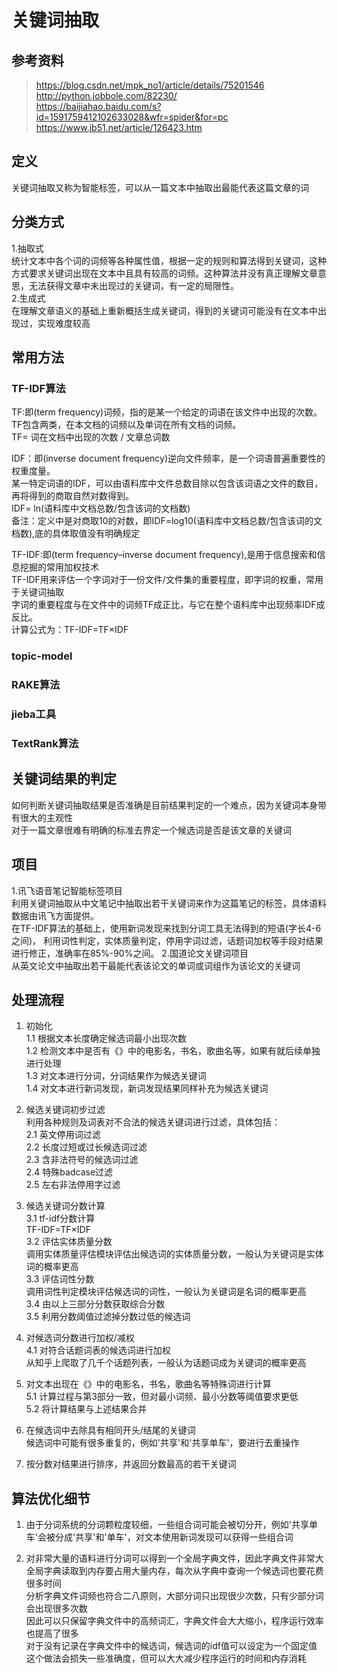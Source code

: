 # 关键词抽取

## 参考资料
> https://blog.csdn.net/mpk_no1/article/details/75201546  
> http://python.jobbole.com/82230/  
> https://baijiahao.baidu.com/s?id=1591759412102633028&wfr=spider&for=pc  
> https://www.jb51.net/article/126423.htm

## 定义
关键词抽取又称为智能标签，可以从一篇文本中抽取出最能代表这篇文章的词  

## 分类方式
1.抽取式  
统计文本中各个词的词频等各种属性值，根据一定的规则和算法得到关键词，这种方式要求关键词出现在文本中且具有较高的词频。这种算法并没有真正理解文章意思，无法获得文章中未出现过的关键词，有一定的局限性。  
2.生成式  
在理解文章语义的基础上重新概括生成关键词，得到的关键词可能没有在文本中出现过，实现难度较高  

## 常用方法

### TF-IDF算法
TF:即(term frequency)词频，指的是某一个给定的词语在该文件中出现的次数。  
TF包含两类，在本文档的词频以及单词在所有文档的词频。  
TF= 词在文档中出现的次数 / 文章总词数  

IDF：即(inverse document frequency)逆向文件频率，是一个词语普遍重要性的权重度量。  
某一特定词语的IDF，可以由语料库中文件总数目除以包含该词语之文件的数目，再将得到的商取自然对数得到。  
IDF= ln(语料库中文档总数/包含该词的文档数)  
备注：定义中是对商取10的对数，即IDF=log10(语料库中文档总数/包含该词的文档数),底的具体取值没有明确规定  

TF-IDF:即(term frequency–inverse document frequency),是用于信息搜索和信息挖掘的常用加权技术  
TF-IDF用来评估一个字词对于一份文件/文件集的重要程度，即字词的权重，常用于关键词抽取  
字词的重要程度与在文件中的词频TF成正比，与它在整个语料库中出现频率IDF成反比。  
计算公式为：TF-IDF=TF×IDF  

### topic-model

### RAKE算法

### jieba工具

### TextRank算法

## 关键词结果的判定
如何判断关键词抽取结果是否准确是目前结果判定的一个难点，因为关键词本身带有很大的主观性  
对于一篇文章很难有明确的标准去界定一个候选词是否是该文章的关键词  

## 项目
1.讯飞语音笔记智能标签项目  
利用关键词抽取从中文笔记中抽取出若干关键词来作为这篇笔记的标签，具体语料数据由讯飞方面提供。  
在TF-IDF算法的基础上，使用新词发现来找到分词工具无法得到的短语(字长4-6之间)，
利用词性判定，实体质量判定，停用字词过滤，话题词加权等手段对结果进行修正，准确率在85%-90%之间。
2.国道论文关键词项目  
从英文论文中抽取出若干最能代表该论文的单词或词组作为该论文的关键词  

## 处理流程
1. 初始化  
1.1 根据文本长度确定候选词最小出现次数  
1.2 检测文本中是否有《》中的电影名，书名，歌曲名等，如果有就后续单独进行处理  
1.3 对文本进行分词，分词结果作为候选关键词  
1.4 对文本进行新词发现，新词发现结果同样补充为候选关键词  

2. 候选关键词初步过滤  
利用各种规则及词表对不合法的候选关键词进行过滤，具体包括：  
2.1 英文停用词过滤  
2.2 长度过短或过长候选词过滤  
2.3 含非法符号的候选词过滤  
2.4 特殊badcase过滤  
2.5 左右非法停用字过滤  

3. 候选关键词分数计算  
3.1 tf-idf分数计算  
TF-IDF=TF×IDF  
3.2 评估实体质量分数  
调用实体质量评估模块评估出候选词的实体质量分数，一般认为关键词是实体词的概率更高  
3.3 评估词性分数  
调用词性判定模块评估候选词的词性，一般认为关键词是名词的概率更高  
3.4 由以上三部分分数获取综合分数  
3.5 利用分数阈值过滤掉分数过低的候选词  

4. 对候选词分数进行加权/减权  
4.1 对符合话题词表的候选词进行加权  
从知乎上爬取了几千个话题列表，一般认为话题词成为关键词的概率更高  

5. 对文本出现在《》中的电影名，书名，歌曲名等特殊词进行计算  
5.1 计算过程与第3部分一致，但对最小词频、最小分数等阈值要求更低  
5.2 将计算结果与上述结果合并  

6. 在候选词中去除具有相同开头/结尾的关键词  
候选词中可能有很多重复的，例如'共享'和'共享单车'，要进行去重操作  

7. 按分数对结果进行排序，并返回分数最高的若干关键词  


## 算法优化细节
1. 由于分词系统的分词颗粒度较细，一些组合词可能会被切分开，例如'共享单车'会被分成'共享'和'单车'，对文本使用新词发现可以获得一些组合词  

2. 对非常大量的语料进行分词可以得到一个全局字典文件，因此字典文件非常大  
全局字典读取到内存要占用大量内存，每次从字典中查询一个候选词也要花费很多时间  
分析字典文件词频也符合二八原则，大部分词只出现很少次数，只有少部分词会出现很多次数  
因此可以只保留字典文件中的高频词汇，字典文件会大大缩小，程序运行效率也提高了很多  
对于没有记录在字典文件中的候选词，候选词的idf值可以设定为一个固定值  
这个做法会损失一些准确度，但可以大大减少程序运行的时间和内存消耗  